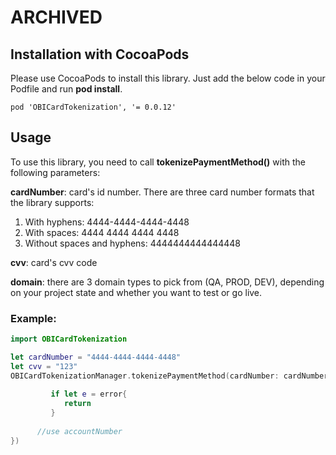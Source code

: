 
# ARCHIVED


## Installation with CocoaPods

Please use CocoaPods to install this library. Just add the below code in your Podfile and run **pod install**.

```
pod 'OBICardTokenization', '= 0.0.12'
```


## Usage

To use this library, you need to call **tokenizePaymentMethod()** with the following parameters:

**cardNumber**: card's id number. There are three card number formats that the library supports:

1. With hyphens: 4444-4444-4444-4448
2. With spaces: 4444 4444 4444 4448
3. Without spaces and hyphens: 4444444444444448

**cvv**: card's cvv code
  
**domain**: there are 3 domain types to pick from (QA, PROD, DEV), depending on your project state and whether you want to test or go live.
  
### Example:  

```swift
import OBICardTokenization

let cardNumber = "4444-4444-4444-4448"
let cvv = "123"
OBICardTokenizationManager.tokenizePaymentMethod(cardNumber: cardNumber, cvv: cvv, domain: .QA, completionBlock: { [weak self] (accountNumber, error) in
         
         if let e = error{
         	return
         }
         
      //use accountNumber 
})
```

